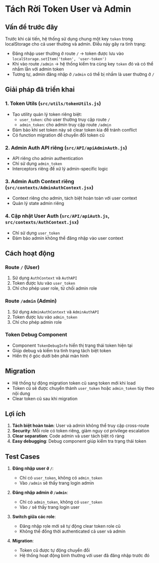 # Tách Rời Token User và Admin

## Vấn đề trước đây

Trước khi cải tiến, hệ thống sử dụng chung một key `token` trong localStorage cho cả user thường và admin. Điều này gây ra tình trạng:

- Đăng nhập user thường ở route `/` → token được lưu vào `localStorage.setItem('token', 'user-token')`
- Khi vào route `/admin` → hệ thống kiểm tra cùng key `token` đó và có thể nhầm lẫn với admin token
- Tương tự, admin đăng nhập ở `/admin` có thể bị nhầm là user thường ở `/`

## Giải pháp đã triển khai

### 1. Token Utils (`src/utils/tokenUtils.js`)
- Tạo utility quản lý token riêng biệt:
  - `user_token`: cho user thường truy cập route `/`
  - `admin_token`: cho admin truy cập route `/admin`
- Đảm bảo khi set token này sẽ clear token kia để tránh conflict
- Có function migration để chuyển đổi token cũ

### 2. Admin Auth API riêng (`src/API/apiAdminAuth.js`)
- API riêng cho admin authentication
- Chỉ sử dụng `admin_token`
- Interceptors riêng để xử lý admin-specific logic

### 3. Admin Auth Context riêng (`src/contexts/AdminAuthContext.jsx`)
- Context riêng cho admin, tách biệt hoàn toàn với user context
- Quản lý state admin riêng

### 4. Cập nhật User Auth (`src/API/apiAuth.js`, `src/contexts/AuthContext.jsx`)
- Chỉ sử dụng `user_token`
- Đảm bảo admin không thể đăng nhập vào user context

## Cách hoạt động

### Route `/` (User)
1. Sử dụng `AuthContext` và `AuthAPI`
2. Token được lưu vào `user_token`
3. Chỉ cho phép user role, từ chối admin role

### Route `/admin` (Admin)
1. Sử dụng `AdminAuthContext` và `AdminAuthAPI`
2. Token được lưu vào `admin_token`
3. Chỉ cho phép admin role

### Token Debug Component
- Component `TokenDebugInfo` hiển thị trạng thái token hiện tại
- Giúp debug và kiểm tra tình trạng tách biệt token
- Hiển thị ở góc dưới bên phải màn hình

## Migration
- Hệ thống tự động migration token cũ sang token mới khi load
- Token cũ sẽ được chuyển thành `user_token` hoặc `admin_token` tùy theo nội dung
- Clear token cũ sau khi migration

## Lợi ích

1. **Tách biệt hoàn toàn**: User và admin không thể truy cập cross-route
2. **Security**: Mỗi role có token riêng, giảm nguy cơ privilege escalation
3. **Clear separation**: Code admin và user tách biệt rõ ràng
4. **Easy debugging**: Debug component giúp kiểm tra trạng thái token

## Test Cases

1. **Đăng nhập user ở `/`**:
   - Chỉ có `user_token`, không có `admin_token`
   - Vào `/admin` sẽ thấy trang login admin

2. **Đăng nhập admin ở `/admin`**:
   - Chỉ có `admin_token`, không có `user_token`
   - Vào `/` sẽ thấy trang login user

3. **Switch giữa các role**:
   - Đăng nhập role mới sẽ tự động clear token role cũ
   - Không thể đồng thời authenticated cả user và admin

4. **Migration**:
   - Token cũ được tự động chuyển đổi
   - Hệ thống hoạt động bình thường với user đã đăng nhập trước đó
